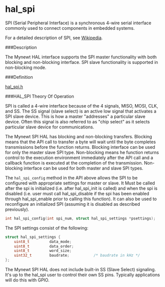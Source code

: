 # hal_spi


SPI (Serial Peripheral Interface) is a synchronous 4-wire serial interface
commonly used to connect components in embedded systems.

For a detailed description of SPI, see [Wikipedia](https://en.wikipedia.org/wiki/Serial_Peripheral_Interface_Bus).

###Description

The Mynewt HAL interface supports the SPI master functionality with both blocking and non-blocking interface.  SPI slave functionality is supported in non-blocking mode.


###Definition

[hal_spi.h](https://github.com/apache/incubator-mynewt-core/blob/master/hw/hal/include/hal/hal_spi.h)

###HAL_SPI Theory Of Operation

SPI is called a 4-wire interface because of the 4 signals, MISO, MOSI, CLK, 
and SS.  The SS signal (slave select) is an active low signal that activates
a SPI slave device.  This is how a master "addresses" a particular slave
device.  Often this signal is also referred to as "chip select" as it
selects particular slave device for communications.

The Mynewt SPI HAL has blocking and non-blocking transfers.  Blocking means that the API call
to transfer a byte will wait until the byte completes transmissions before
the function returns. Blocking interface can be used for only the master slave SPI type.
Non-blocking means he function returns control to the execution environment immediately after the API call and a callback function is executed at the completion of the transmission. Non-blocking interface can be used for both master and slave SPI types.


The `hal_spi_config` method in the API above allows the SPI to be configured with appropriate settings for master or slave. It Must be called after the spi is initialized (i.e. after hal_spi_init is called) and when the spi is disabled (i.e. user must call hal_spi_disable if the spi has been enabled through hal_spi_enable prior to calling this function). It can also be used to reconfigure an initialized SPI (assuming it is disabled as described previously).

```c
int hal_spi_config(int spi_num, struct hal_spi_settings *psettings);
```

The SPI settings consist of the following:

```c
struct hal_spi_settings {
    uint8_t         data_mode;
    uint8_t         data_order;
    uint8_t         word_size;
    uint32_t        baudrate;           /* baudrate in kHz */
};
```

The Mynewt SPI HAL does not include built-in SS (Slave Select) signaling.  It's up to the 
hal_spi user to control their own SS pins.  Typically applications will do 
this with GPIO.
